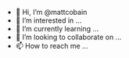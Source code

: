 - 👋 Hi, I’m @mattcobain
- 👀 I’m interested in ...
- 🌱 I’m currently learning ...
- 💞️ I’m looking to collaborate on ...
- 📫 How to reach me ...

<!---
mattcobain/mattcobain is a ✨ special ✨ repository because its `README.md` (this file) appears on your GitHub profile.
You can click the Preview link to take a look at your changes.
--->
